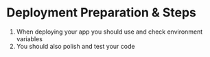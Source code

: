 # Deployment Preparation & Steps
01. When deploying your app you should use and check environment variables
02. You should also polish and test your code